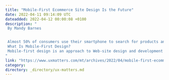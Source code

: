 ```yaml
---
title: "Mobile-First Ecommerce Site Design Is the Future"
date: 2022-04-11 09:14:09 UTC
dateadded: 2022-04-12 00:00:08 +0100
description: "
 By Mandy Barnes 


 Almost 50% of consumers use their smartphone to search for products and services online. Over 5.2 billion people around the world use the mobile Internet. These usage trends have caused a shift in UX design philosophy, bringing the smallest screens to the fore. Ecommerce sites that are striving for long-term success must prioritize the mobile experience. 
 What Is Mobile-First Design? 
 Mobile-first design is an approach to Web-site design and development that is based on a simple premise: initially creating digital products and services for the screens of mobile devices, then adapting them for the desktop. Previously, bigger screens had been our starting point. This new emphasis on mobile user interfaces creates a superior experience for our users. Read More 
"
link: "https://www.uxmatters.com/mt/archives/2022/04/mobile-first-ecommerce-site-design-is-the-future.php"
category:
directory: _directory/ux-matters.md
---
```

